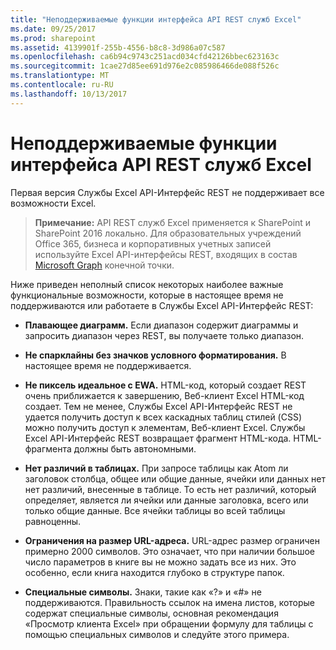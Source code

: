 ```yaml
---
title: "Неподдерживаемые функции интерфейса API REST служб Excel"
ms.date: 09/25/2017
ms.prod: sharepoint
ms.assetid: 4139901f-255b-4556-b8c8-3d986a07c587
ms.openlocfilehash: ca6b94c9743c251acd034cfd42126bbec623163c
ms.sourcegitcommit: 1cae27d85ee691d976e2c085986466de088f526c
ms.translationtype: MT
ms.contentlocale: ru-RU
ms.lasthandoff: 10/13/2017
---
```

# <a name="unsupported-features-in-excel-services-rest-api"></a>Неподдерживаемые функции интерфейса API REST служб Excel

Первая версия Службы Excel API-Интерфейс REST не поддерживает все возможности Excel. 
  
    
    


> **Примечание:** API REST служб Excel применяется к SharePoint и SharePoint 2016 локально. Для образовательных учреждений Office 365, бизнеса и корпоративных учетных записей используйте Excel API-интерфейсы REST, входящих в состав [Microsoft Graph](http://graph.microsoft.io/en-us/docs/api-reference/v1.0/resources/excel
> ) конечной точки.
  
    
    


Ниже приведен неполный список некоторых наиболее важные функциональные возможности, которые в настоящее время не поддерживаются или работаете в Службы Excel API-Интерфейс REST:
  
    
    


- **Плавающее диаграмм.** Если диапазон содержит диаграммы и запросить диапазон через REST, вы получаете только диапазон.
    
  
- **Не спарклайны без значков условного форматирования.** В настоящее время не поддерживается.
    
  
- **Не пиксель идеальное с EWA.** HTML-код, который создает REST очень приближается к завершению, Веб-клиент Excel HTML-код создает. Тем не менее, Службы Excel API-Интерфейс REST не удается получить доступ к всех каскадных таблиц стилей (CSS) можно получить доступ к элементам, Веб-клиент Excel. Службы Excel API-Интерфейс REST возвращает фрагмент HTML-кода. HTML-фрагмента должны быть автономными.
    
  
- **Нет различий в таблицах.** При запросе таблицы как Atom ли заголовок столбца, общее или общие данные, ячейки или данных нет нет различий, внесенные в таблице. То есть нет различий, который определяет, является ли ячейки или данные заголовка, всего или только общие данные. Все ячейки таблицы во всей таблицы равноценны.
    
  
- **Ограничения на размер URL-адреса.** URL-адрес размер ограничен примерно 2000 символов. Это означает, что при наличии большое число параметров в книге вы не можно задать все из них. Это особенно, если книга находится глубоко в структуре папок.
    
  
- **Специальные символы.** Знаки, такие как «?» и «#» не поддерживаются. Правильность ссылок на имена листов, которые содержат специальные символы, основная рекомендация «Просмотр клиента Excel» при обращении формулу для таблицы с помощью специальных символов и следуйте этого примера.
    
  

